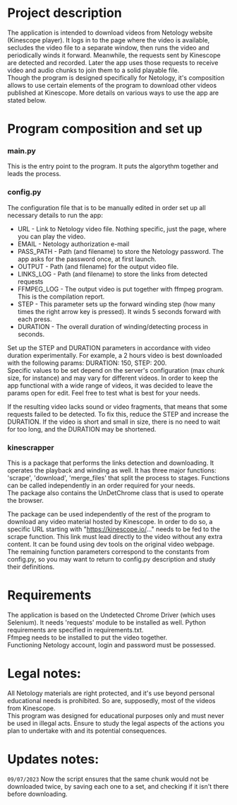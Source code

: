 # Project description
The application is intended to download videos from Netology website (Kinescope player). It logs in 
to the page where the video is available, secludes the video file to a separate window, then runs the 
video and periodically winds it forward. Meanwhile, the requests sent by Kinescope are detected and recorded.
Later the app uses those requests to receive video and audio chunks to join them to a solid playable file.  
Though the program is designed specifically for Netology, it's composition allows to use certain elements
of the program to download other videos published at Kinescope. More details on various ways to use the app
are stated below.

# Program composition and set up
### main.py
This is the entry point to the program. It puts the algorythm together and leads the process.

### config.py
The configuration file that is to be manually edited in order set up all necessary details to run the 
app:
- URL -  Link to Netology video file. Nothing specific, just the page, where you can play the video.
- EMAIL - Netology authorization e-mail
- PASS_PATH - Path (and filename) to store the Netology password. The app asks for the password once, at first launch.
- OUTPUT - Path (and filename) for the output video file.
- LINKS_LOG - Path (and filename) to store the links from detected requests
- FFMPEG_LOG - The output video is put together with ffmpeg program. This is the compilation report.
- STEP - This parameter sets up the forward winding step (how many times the right arrow key is pressed).
It winds 5 seconds forward with each press.
- DURATION - The overall duration of winding/detecting process in seconds. 

Set up the STEP and DURATION parameters in accordance with video duration experimentally. For example, a 
2 hours video is best downloaded with the following params: DURATION: 150, STEP: 200.  
Specific values to be set depend on the server's configuration (max chunk size, for instance) and may vary for
different videos. In order to keep the app functional with a wide range of videos, it was decided to leave
the params open for edit. Feel free to test what is best for your needs.  

If the resulting video lacks sound or video fragments, that means that some requests failed to be detected. To fix this, reduce the STEP and 
increase the DURATION. If the video is short and small in size, there is no need to wait for too long, and
the DURATION may be shortened.

### kinescrapper
This is a package that performs the links detection and downloading. It operates the playback and winding as well.
It has three major functions: 'scrape', 'download', 'merge_files' that split the process to stages. Functions
can be called independently in an order required for your needs.  
The package also contains the UnDetChrome class that is used to operate the browser.  

The package can be used independently of the rest of the program to download any video material hosted by 
Kinescope. In order to do so, a specific URL starting with "https://kinescope.io/..." needs to be fed to the scrape function.
This link must lead directly to the video without any extra content. It can be found using dev tools on the original video webpage.  
The remaining function parameters correspond to the constants from config.py, so you may want to return
to config.py description and study their definitions.

# Requirements
The application is based on the Undetected Chrome Driver (which uses Selenium). It needs 'requests' module to be
installed as well. Python requirements are specified in requirements.txt.   
Ffmpeg needs to be installed to put the video together.  
Functioning Netology account, login and password must be possessed.  

# Legal notes: 
All Netology materials are right protected, and it's use beyond personal educational needs is prohibited. So are, 
supposedly, most of the videos from Kinescope.  
This program was designed for educational purposes only and must never be used in illegal acts. Ensure to study the 
legal aspects of the actions you plan to undertake with and its potential consequences.

# Updates notes:
`09/07/2023` Now the script ensures that the same chunk would not be downloaded twice, by saving each one to a set, and checking if it isn't there before downloading.


